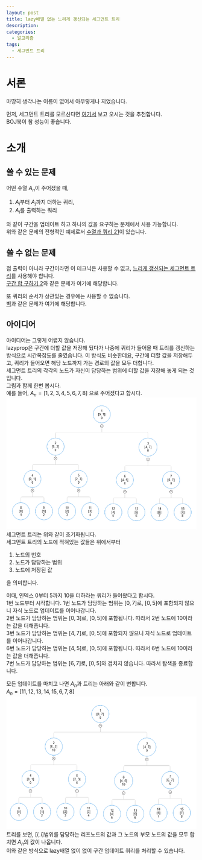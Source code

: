 ```yaml
---
layout: post
title: lazy배열 없는 느리게 갱신되는 세그먼트 트리
description:
categories:
  - 알고리즘
tags:
  - 세그먼트 트리
---
```


# 서론
마땅히 생각나는 이름이 없어서 아무렇게나 지었습니다.

먼저, 세그먼트 트리를 모르신다면 [여기서](https://book.acmicpc.net/ds/segment-tree) 보고 오시는 것을 추천합니다. \
BOJ북이 참 성능이 좋습니다.

# 소개

## 쓸 수 있는 문제

어떤 수열 $A_n$이 주어졌을 때,

1. $A_i$부터 $A_j$까지 더하는 쿼리,
2. $A_i$를 출력하는 쿼리

와 같이 구간을 업데이트 하고 하나의 값을 요구하는 문제에서 사용 가능합니다. \
위와 같은 문제의 전형적인 예제로서 [수열과 쿼리 21](https://www.acmicpc.net/problem/16975)이 있습니다.

## 쓸 수 없는 문제

점 출력이 아니라 구간이라면 이 테크닉은 사용할 수 없고, [느리게 갱신되는 세그먼트 트리](https://book.acmicpc.net/ds/segment-tree-lazy-propagation)를 사용해야 합니다. \
[구간 합 구하기 2](https://www.acmicpc.net/problem/10999)와 같은 문제가 여기에 해당합니다.

또 쿼리의 순서가 상관있는 경우에는 사용할 수 없습니다. \
[벽](https://www.acmicpc.net/problem/10070)과 같은 문제가 여기에 해당합니다.

## 아이디어

아이디어는 그렇게 어렵지 않습니다. \
lazyprop은 구간에 더할 값을 저장해 뒀다가 나중에 쿼리가 들어올 때 트리를 갱신하는 방식으로 시간복잡도를 줄였습니다. 이 방식도 비슷한데요, 구간에 더할 값을 저장해두고, 쿼리가 들어오면 해당 노드까지 가는 경로의 값을 모두 더합니다. \
세그먼트 트리의 각각의 노드가 자신이 담당하는 범위에 더할 값을 저장해 놓게 되는 것입니다. \
그림과 함께 한번 봅시다. \
예를 들어, $A_n = [ 1, 2, 3, 4, 5, 6, 7, 8 ]$ 으로 주어졌다고 합시다. \
![tree image](/assets/images/2024-09-03-rangeupdate-pointquery/tree1.png)  
세그먼트 트리는 위와 같이 초기화됩니다. \
세그먼트 트리의 노드에 적혀있는 값들은 위에서부터

1. 노드의 번호
2. 노드가 담당하는 범위
3. 노드에 저장된 값

을 의미합니다.

이때, 인덱스 0부터 5까지 10을 더하라는 쿼리가 들어왔다고 합시다. \
1번 노드부터 시작합니다. 1번 노드가 담당하는 범위는 $[0, 7]$로, $[0, 5]$에 포함되지 않으니 자식 노드로 업데이트를 이어나갑니다. \
2번 노드가 담당하는 범위는 $[0, 3]$로, $[0, 5]$에 포함됩니다. 따라서 2번 노드에 10이라는 값을 더해줍니다. \
3번 노드가 담당하는 범위는 $[4, 7]$로, $[0, 5]$에 포함되지 않으니 자식 노드로 업데이트를 이어나갑니다. \
6번 노드가 담당하는 범위는 $[4, 5]$로, $[0, 5]$에 포함됩니다. 따라서 6번 노드에 10이라는 값을 더해줍니다. \
7번 노드가 담당하는 범위는 $[6, 7]$로, $[0, 5]$와 겹치지 않습니다. 따라서 탐색을 종료합니다.

모든 업데이트를 마치고 나면 $A_n$과 트리는 아래와 같이 변합니다. \
$A_n = [ 11, 12, 13, 14, 15, 6, 7, 8 ]$ \
![tree image 2](/assets/images/2024-09-03-rangeupdate-pointquery/tree2.png) \
트리를 보면, $[i, i]$범위를 담당하는 리프노드의 값과 그 노드의 부모 노드의 값을 모두 합치면 $A_n$의 값이 나옵니다. \
이와 같은 방식으로 lazy배열 없이 없이 구간 업데이트 쿼리를 처리할 수 있습니다.
